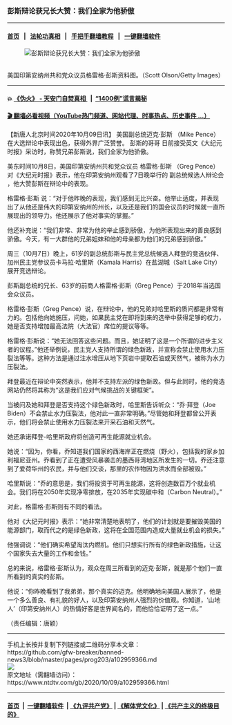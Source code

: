 ### 彭斯辩论获兄长大赞：我们全家为他骄傲
------------------------

#### [首页](https://github.com/gfw-breaker/banned-news3/blob/master/README.md) &nbsp;&nbsp;|&nbsp;&nbsp; [法轮功真相](https://github.com/begood0513/basic/blob/master/README.md)  &nbsp;&nbsp;|&nbsp;&nbsp; [手把手翻墙教程](https://github.com/gfw-breaker/guides/wiki)  &nbsp;&nbsp;|&nbsp;&nbsp; [一键翻墙软件](https://github.com/gfw-breaker/nogfw/blob/master/README.md)  



<div><div class="featured_image">
 <figure>
  <img alt="彭斯辩论获兄长大赞：我们全家为他骄傲" src="https://i.ntdtv.com/assets/uploads/2020/10/GettyImages-956236476-800x450.jpg"/>
 </figure><br/>
 <span class="caption">
  美国印第安纳州共和党众议员格雷格‧彭斯资料图。（Scott Olson/Getty Images）
 </span>
</div>
</div><hr/>

#### 💥 [《伪火》 - 天安门自焚真相 ](http://158.247.195.190:10000/videos/blog/weihuo.html)&nbsp; |&nbsp; [“1400例”谎言揭秘  ](http://158.247.195.190:10000/videos/blog/jiexi1400.html)

#### [ 🎬  翻墙必看视频（YouTube热门频道、网站代理、时事热点、历史事件 ...）](https://github.com/gfw-breaker/links/blob/master/banned.md)

<div><div class="post_content" itemprop="articleBody">
 <p>
  【新唐人北京时间2020年10月09日讯】
  <ok href="https://www.ntdtv.com/gb/美国副总统迈克‧彭斯.htm">
   美国副总统迈克‧彭斯
  </ok>
  （Mike Pence）在大选辩论中表现出色，获得外界广泛赞誉。
  <ok href="https://www.ntdtv.com/gb/彭斯的哥哥.htm">
   彭斯的哥哥
  </ok>
  日前接受英文《大纪元时报》采访时，称赞兄弟彭斯说，我们全家为他骄傲。
 </p>
 <p>
  美东时间10月8日，美国印第安纳州共和党众议员
  <ok href="https://www.ntdtv.com/gb/格雷格‧彭斯.htm">
   格雷格‧彭斯
  </ok>
  （Greg Pence）对《大纪元时报》表示，他在印第安纳州观看了7日晚举行的
  <ok href="https://www.ntdtv.com/gb/副总统候选人辩论会.htm">
   副总统候选人辩论会
  </ok>
  ，他大赞彭斯在辩论中的表现。
 </p>
 <p>
  <ok href="https://www.ntdtv.com/gb/格雷格‧彭斯.htm">
   格雷格‧彭斯
  </ok>
  说：“对于他昨晚的表现，我们感到无比兴奋。他举止适度，并表现出了从他还是伟大的印第安纳州的州长，以及还是我们的国会议员的时候就一直所展现出的领导力。他还展示了他对事实的掌握。”
 </p>
 <p>
  他还补充说：“我们非常、非常为他的举止感到骄傲，为他所表现出来的善良感到骄傲。今天，有一大群他的兄弟姐妹和他的母亲都为他们的兄弟感到骄傲。”
 </p>
 <p>
  周三（10月7日）晚上，61岁的副总统彭斯与民主党总统候选人拜登的竞选伙伴、加州民主党参议员卡马拉‧哈里斯（Kamala Harris）在盐湖城（Salt Lake City）展开竞选辩论。
 </p>
 <p>
  彭斯副总统的兄长、63岁的前商人格雷格‧彭斯（Greg Pence）于2018年当选国会众议员。
 </p>
 <p>
  格雷格‧彭斯（Greg Pence）说，在辩论中，他的兄弟对哈里斯的质问都是非常有力的。包括他向她施压，问她，如果民主党在即将到来的选举中获得足够的权力，她是否支持增加最高法院（大法官）席位的提议等等。
 </p>
 <p>
  格雷格‧彭斯说：“她无法回答这些问题。而且，她证明了这是一个所谓的进步主义者的议程。”他还举例说，民主党人支持所谓的绿色新政，并宣称会禁止使用水力压裂法等等。这种方法是通过注水增压从地下页岩中提取石油或天然气，被称为水力压裂法。
 </p>
 <p>
  拜登最近在辩论中突然表示，他并不支持左派的绿色新政。但与此同时，他的竞选网站仍然将其称为“这是我们应对气候挑战的关键框架”。
 </p>
 <p>
  当被问及她和拜登是否支持这个绿色新政时，哈里斯告诉听众：“乔‧拜登（Joe Biden）不会禁止水力压裂法，他对此一直非常明确。”尽管她和拜登都曾公开表示，他们将会禁止使用水力压裂法来开采石油和天然气。
 </p>
 <p>
  她还承诺拜登-哈里斯政府将创造可再生能源就业机会。
 </p>
 <p>
  她说：“因为，你看，乔知道我们国家的西海岸正在燃烧（野火），包括我的家乡加利福尼亚州。乔看到了正在遭受风暴袭击的墨西哥湾地区所发生的一切。乔还注意到了爱荷华州的农民，并与他们交谈，那里的农作物因为洪水而全部被毁。”
 </p>
 <p>
  哈里斯说：“乔的意思是，我们将投资于可再生能源，这将创造数百万个就业机会。我们将在2050年实现净零排放，在2035年实现碳中和（Carbon Neutral）。”
 </p>
 <p>
  对此，格雷格‧彭斯则有不同的看法。
 </p>
 <p>
  他对《大纪元时报》表示：“她非常清楚地表明了，他们的计划就是要摧毁美国的能源部门，取而代之的是绿色新政，这将在全国范围内造成大量就业机会的损失。”
 </p>
 <p>
  他强调说：“他们确实希望淘汰内燃机。他们只想实行所有的绿色新政措施，让这个国家失去大量的工作和金钱。”
 </p>
 <p>
  总的来说，格雷格‧彭斯认为，观众在周三所看到的迈克‧彭斯，就是那个他们一直所看到的真实的彭斯。
 </p>
 <p>
  他说：“你昨晚看到了我弟弟，那个真实的迈克。他明确地向美国人展示了，他是一个多么善良、有礼貌的好人，以及印第安纳州人强烈的价值观。你知道，‘山地人’（印第安纳州人）的热情好客是世界闻名的，而他恰恰证明了这一点。”
 </p>
 <p>
  （责任编辑：唐颖）
 </p>
 <div class="single_ad">
 </div>
</div>
</div>
<hr/>
手机上长按并复制下列链接或二维码分享本文章：<br/>
https://github.com/gfw-breaker/banned-news3/blob/master/pages/prog203/a102959366.md <br/>
<a href='https://github.com/gfw-breaker/banned-news3/blob/master/pages/prog203/a102959366.md'><img src='https://github.com/gfw-breaker/banned-news3/blob/master/pages/prog203/a102959366.md.png'/></a> <br/>
原文地址（需翻墙访问）：https://www.ntdtv.com/gb/2020/10/09/a102959366.html


------------------------
#### [首页](https://github.com/gfw-breaker/banned-news3/blob/master/README.md) &nbsp;|&nbsp; [一键翻墙软件](https://github.com/gfw-breaker/nogfw/blob/master/README.md) &nbsp;| [《九评共产党》](https://github.com/gfw-breaker/9ping.md/blob/master/README.md#九评之一评共产党是什么) | [《解体党文化》](https://github.com/gfw-breaker/jtdwh.md/blob/master/README.md) | [《共产主义的终极目的》](https://github.com/gfw-breaker/gczydzjmd.md/blob/master/README.md)


<img src='http://gfw-breaker.win/banned-news3/pages/prog203/a102959366.md' width='0px' height='0px'/>